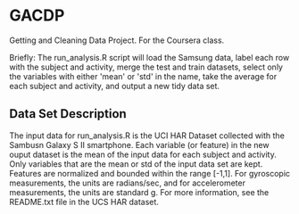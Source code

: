 # GACDP
Getting and Cleaning Data Project.  For the Coursera class.

Briefly: The run_analysis.R script will load the Samsung data, 
label each row with the subject and activity, merge the test and train datasets, 
select only the variables with either 'mean' or 'std' in the name, 
take the average for each subject and activity, and output a new tidy data set.

## Data Set Description

The input data for run_analysis.R is the UCI HAR Dataset collected with the Sambusn Galaxy S II smartphone.
Each variable (or feature) in the new ouput dataset is the mean of the input data for each subject and activity.
Only variables that are the mean or std of the input data set are kept.  Features are normalized
and bounded within the range [-1,1].  For gyroscopic measurements, the units are radians/sec, and for accelerometer
measurements, the units are standard g.  For more information, see the README.txt file in the UCS HAR dataset.
